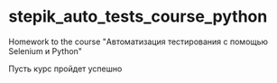 # stepik_auto_tests_course_python
Homework to the course "Автоматизация тестирования с помощью Selenium и Python"


Пусть курс пройдет успешно
